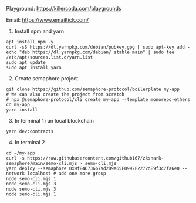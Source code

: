 Playground: https://killercoda.com/playgrounds

Email: https://www.emailtick.com/

1. Install npm and yarn
```
apt install npm -y
curl -sS https://dl.yarnpkg.com/debian/pubkey.gpg | sudo apt-key add -
echo "deb https://dl.yarnpkg.com/debian/ stable main" | sudo tee /etc/apt/sources.list.d/yarn.list
sudo apt update
sudo apt install yarn

```

2. Create semaphore project
```
git clone https://github.com/semaphore-protocol/boilerplate my-app
# We can also create the project from scratch
# npx @semaphore-protocol/cli create my-app --template monorepo-ethers
cd my-app
yarn install

```

3. In terminal 1 run local blockchain
```
yarn dev:contracts

```

4. In terminal 2 
```
cd ~/my-app
curl -s https://raw.githubusercontent.com/github167/zksnark-semaphore/main/semo-cli.mjs > semo-cli.mjs
yarn deploy --semaphore 0x9fE46736679d2D9a65F0992F2272dE9f3c7fa6e0 --network localhost # add one more group
node semo-cli.mjs 1
node semo-cli.mjs 3
node semo-cli.mjs 3
node semo-cli.mjs 1

```
